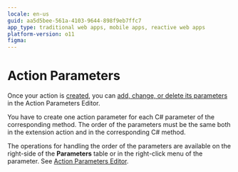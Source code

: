 ```yaml
---
locale: en-us
guid: aa5d5bee-561a-4103-9644-898f9eb7ffc7
app_type: traditional web apps, mobile apps, reactive web apps
platform-version: o11
figma:
---
```


# Action Parameters

Once your action is [created](<action-define.md>), you can [add, change, or delete its parameters](<../../../ref/integration-studio/editor/action-parameters.md>) in the Action Parameters Editor.

You have to create one action parameter for each C# parameter of the corresponding method. The order of the parameters must be the same both in the extension action and in the corresponding C# method.

The operations for handling the order of the parameters are available on the right-side of the **Parameters** table or in the right-click menu of the parameter. See [Action Parameters Editor](<../../../ref/integration-studio/editor/action-parameters.md>).
